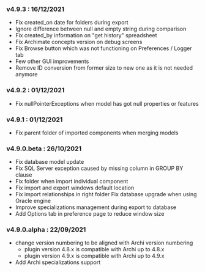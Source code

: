 ### v4.9.3 : 16/12/2021
* Fix created_on date for folders during export
* Ignore difference between null and empty string during comparison
* Fix created_by information on "get history" spreadsheet
* Fix Archimate concepts version on debug screens
* Fix Browse button which was not functioning on Preferences / Logger tab
* Few other GUI improvements
* Remove ID conversion from former size to new one as it is not needed anymore

### v4.9.2 : 01/12/2021
* Fix nullPointerExceptions when model has got null properties or features

### v4.9.1 : 01/12/2021
* Fix parent folder of imported components when merging models

### v4.9.0.beta : 26/10/2021
* Fix database model update
* Fix SQL Server exception caused by missing column in GROUP BY clause
* Fix folder when import individual component
* Fix import and export windows default location
* Fix import relationships in right folder
Fix database upgrade when using Oracle engine
* Improve specializations management during export to database
* Add Options tab in preference page to reduce window size

### v4.9.0.alpha : 22/09/2021
* change version numbering to be aligned with Archi version numbering
  * plugin version 4.8.x is compatible with Archi up to 4.8.x
  * plugin version 4.9.x is compatible with Archi up to 4.9.x
* Add Archi specializations support
